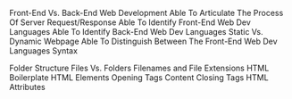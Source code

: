 Front-End Vs. Back-End Web Development
Able To Articulate The Process Of Server Request/Response
Able To Identify Front-End Web Dev Languages
Able To Identify Back-End Web Dev Languages
Static Vs. Dynamic Webpage
Able To Distinguish Between The Front-End Web Dev Languages Syntax

Folder Structure
Files Vs. Folders
Filenames and File Extensions
HTML Boilerplate
HTML Elements
Opening Tags
Content
Closing Tags
HTML Attributes
